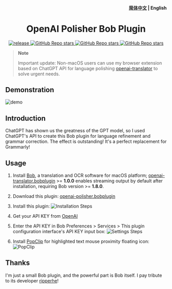 <h4 align="right">
  <a href="https://github.com/openai-translator/bob-plugin-openai-polisher/blob/main/README.md">简体中文</a> | <strong>English</strong>
</h4>

<div>
  <h1 align="center">OpenAI Polisher Bob Plugin</h1>
  <p align="center">
    <a href="https://github.com/openai-translator/bob-plugin-openai-polisher/releases" target="_blank">
        <img src="https://github.com/openai-translator/bob-plugin-openai-polisher/actions/workflows/release.yaml/badge.svg" alt="release">
    </a>
    <a href="https://github.com/openai-translator/bob-plugin-openai-polisher/releases">
        <img alt="GitHub Repo stars" src="https://img.shields.io/github/stars/openai-translator/bob-plugin-openai-polisher?style=flat">
    </a>
    <a href="https://github.com/openai-translator/bob-plugin-openai-polisher/releases">
        <img alt="GitHub Repo stars" src="https://img.shields.io/badge/OpenAI-Bob-brightgreen?style=flat">
    </a>
    <a href="https://github.com/openai-translator/bob-plugin-openai-polisher/releases">
        <img alt="GitHub Repo stars" src="https://img.shields.io/badge/Langurage-JavaScript-brightgreen?style=flat&color=blue">
    </a>
  </p>
</div>

> **Note**
>
> Important update: Non-macOS users can use my browser extension based on ChatGPT API for language polishing [openai-translator](https://github.com/openai-translator/openai-translator) to solve urgent needs.


## Demonstration

![demo](https://user-images.githubusercontent.com/1206493/222710761-bbd5ce10-2b12-42c0-abfa-5a3152157cb2.gif)

## Introduction

ChatGPT has shown us the greatness of the GPT model, so I used ChatGPT's API to create this Bob plugin for language refinement and grammar correction. The effect is outstanding! It's a perfect replacement for Grammarly!

## Usage

1. Install [Bob](https://bobtranslate.com/guide/#%E5%AE%89%E8%A3%85), a translation and OCR software for macOS platform; [openai-translator.bobplugin](https://github.com/yetone/bob-plugin-openai-translator/releases/latest) >= **1.0.0** enables streaming output by default after installation, requiring Bob version >= **1.8.0**.

2. Download this plugin: [openai-polisher.bobplugin](https://github.com/openai-translator/bob-plugin-openai-polisher/releases/latest)

3. Install this plugin:
  ![Installation Steps](https://user-images.githubusercontent.com/1206493/222712959-4a4b27e2-b129-408a-a8af-24a3a89df2dd.gif)

4. Get your API KEY from [OpenAI](https://platform.openai.com/account/api-keys)

5. Enter the API KEY in Bob Preferences > Services > This plugin configuration interface's API KEY input box:
  ![Settings Steps](https://user-images.githubusercontent.com/1206493/222712982-5c5598b0-8560-422f-837f-3ffd08a39f81.gif)

6. Install [PopClip](https://bobtranslate.com/guide/integration/popclip.html) for highlighted text mouse proximity floating icon:
  ![PopClip](https://user-images.githubusercontent.com/1206493/219933584-d0c2b6cf-8fa0-40a6-858f-8f4bf05f38ef.gif)

## Thanks

I'm just a small Bob plugin, and the powerful part is Bob itself. I pay tribute to its developer [ripperhe](https://github.com/ripperhe)!
